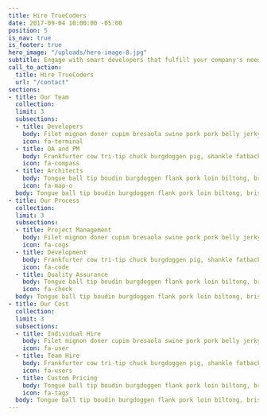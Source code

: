 ```yaml
---
title: Hire TrueCoders
date: 2017-09-04 10:00:00 -05:00
position: 5
is_nav: true
is_footer: true
hero_image: "/uploads/hero-image-8.jpg"
subtitle: Engage with smart developers that fulfill your company's needs.
call_to_action:
  title: Hire TrueCoders
  url: "/contact"
sections:
- title: Our Team
  collection: 
  limit: 3
  subsections:
  - title: Developers
    body: Filet mignon doner cupim bresaola swine pork pork belly jerky tail, pancetta andouille brisket burgdoggen. Beef ribs salami bresaola strip steak. Burgdoggen ribeye cupim prosciutto filet mignon.
    icon: fa-terminal
  - title: QA and PM
    body: Frankfurter cow tri-tip chuck burgdoggen pig, shankle fatback shoulder. Chicken ham hock tongue turkey. Rump meatball flank, bacon pig picanha landjaeger shoulder andouille biltong chuck shank strip steak tri-tip capicola.
    icon: fa-compass
  - title: Architects
    body: Tongue ball tip boudin burgdoggen flank pork loin biltong, brisket hamburger tail jowl jerky frankfurter t-bone pig. Ham hock pork chop kevin cupim frankfurter pig. Beef ribs andouille corned beef ham hock meatloaf pork loin, pork belly shankle jerky.
    icon: fa-map-o
  body: Tongue ball tip boudin burgdoggen flank pork loin biltong, brisket hamburger tail jowl jerky frankfurter t-bone pig. Ham hock pork chop kevin cupim frankfurter pig.
- title: Our Process
  collection: 
  limit: 3
  subsections:
  - title: Project Management
    body: Filet mignon doner cupim bresaola swine pork pork belly jerky tail, pancetta andouille brisket burgdoggen. Beef ribs salami bresaola strip steak. Burgdoggen ribeye cupim prosciutto filet mignon.
    icon: fa-cogs
  - title: Development
    body: Frankfurter cow tri-tip chuck burgdoggen pig, shankle fatback shoulder. Chicken ham hock tongue turkey. Rump meatball flank, bacon pig picanha landjaeger shoulder andouille biltong chuck shank strip steak tri-tip capicola.
    icon: fa-code
  - title: Quality Assurance
    body: Tongue ball tip boudin burgdoggen flank pork loin biltong, brisket hamburger tail jowl jerky frankfurter t-bone pig. Ham hock pork chop kevin cupim frankfurter pig. Beef ribs andouille corned beef ham hock meatloaf pork loin, pork belly shankle jerky.
    icon: fa-check
  body: Tongue ball tip boudin burgdoggen flank pork loin biltong, brisket hamburger tail jowl jerky frankfurter t-bone pig. Ham hock pork chop kevin cupim frankfurter pig.
- title: Our Cost
  collection: 
  limit: 3
  subsections:
  - title: Individual Hire
    body: Filet mignon doner cupim bresaola swine pork pork belly jerky tail, pancetta andouille brisket burgdoggen. Beef ribs salami bresaola strip steak. Burgdoggen ribeye cupim prosciutto filet mignon.
    icon: fa-user
  - title: Team Hire
    body: Frankfurter cow tri-tip chuck burgdoggen pig, shankle fatback shoulder. Chicken ham hock tongue turkey. Rump meatball flank, bacon pig picanha landjaeger shoulder andouille biltong chuck shank strip steak tri-tip capicola.
    icon: fa-users
  - title: Custom Pricing
    body: Tongue ball tip boudin burgdoggen flank pork loin biltong, brisket hamburger tail jowl jerky frankfurter t-bone pig. Ham hock pork chop kevin cupim frankfurter pig. Beef ribs andouille corned beef ham hock meatloaf pork loin, pork belly shankle jerky.
    icon: fa-tags
  body: Tongue ball tip boudin burgdoggen flank pork loin biltong, brisket hamburger tail jowl jerky frankfurter t-bone pig. Ham hock pork chop kevin cupim frankfurter pig.
---
```

